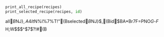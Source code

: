 ### 

```python
print_all_recipe(recipes)
print_selected_recipe(recipes, id)
```
all$B$NJ}$,A4It$N%l%7%T!"(Bselected$B$NJ}$,(Bid$BA*Br$7$F=PNO$G$-$F$$$$$H;W$$$^$7$?!#(B
